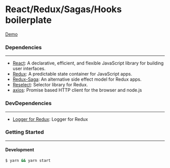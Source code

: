 # React/Redux/Sagas/Hooks boilerplate

[Demo](https://react-redux-saga-hooks-boilerplate.netlify.com/)

### Dependencies

---

- [React](https://github.com/facebook/react): A declarative, efficient, and flexible JavaScript library for building user interfaces.
- [Redux](https://github.com/reduxjs/redux): A predictable state container for JavaScript apps.
- [Redux-Saga](https://github.com/redux-saga/redux-saga): An alternative side effect model for Redux apps.
- [Reselect](https://github.com/reduxjs/reselect): Selector library for Redux.
- [axios](https://github.com/axios/axios): Promise based HTTP client for the browser and node.js

### DevDependencies

---

- [Logger for Redux](https://github.com/LogRocket/redux-logger): Logger for Redux

### Getting Started

---

#### Development

```bash
$ yarn && yarn start
```
